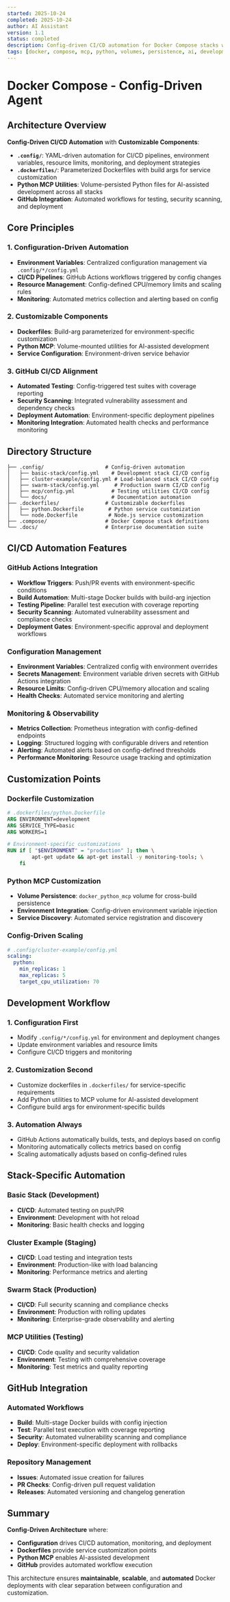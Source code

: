 ```yaml
---
started: 2025-10-24
completed: 2025-10-24
author: AI Assistant
version: 1.1
status: completed
description: Config-driven CI/CD automation for Docker Compose stacks with customizable dockerfiles and Python MCP utilities in persistent volumes
tags: [docker, compose, mcp, python, volumes, persistence, ai, development, config-driven, cicd, automation, github]
---
```


# Docker Compose - Config-Driven Agent

## Architecture Overview

**Config-Driven CI/CD Automation** with **Customizable Components**:

- **`.config/`**: YAML-driven automation for CI/CD pipelines, environment variables, resource limits, monitoring, and deployment strategies
- **`.dockerfiles/`**: Parameterized Dockerfiles with build args for service customization
- **Python MCP Utilities**: Volume-persisted Python files for AI-assisted development across all stacks
- **GitHub Integration**: Automated workflows for testing, security scanning, and deployment

## Core Principles

### 1. Configuration-Driven Automation
- **Environment Variables**: Centralized configuration management via `.config/*/config.yml`
- **CI/CD Pipelines**: GitHub Actions workflows triggered by config changes
- **Resource Management**: Config-defined CPU/memory limits and scaling rules
- **Monitoring**: Automated metrics collection and alerting based on config

### 2. Customizable Components
- **Dockerfiles**: Build-arg parameterized for environment-specific customization
- **Python MCP**: Volume-mounted utilities for AI-assisted development
- **Service Configuration**: Environment-driven service behavior

### 3. GitHub CI/CD Alignment
- **Automated Testing**: Config-triggered test suites with coverage reporting
- **Security Scanning**: Integrated vulnerability assessment and dependency checks
- **Deployment Automation**: Environment-specific deployment pipelines
- **Monitoring Integration**: Automated health checks and performance monitoring

## Directory Structure

```
├── .config/                    # Config-driven automation
│   ├── basic-stack/config.yml    # Development stack CI/CD config
│   ├── cluster-example/config.yml # Load-balanced stack CI/CD config
│   ├── swarm-stack/config.yml     # Production swarm CI/CD config
│   ├── mcp/config.yml            # Testing utilities CI/CD config
│   └── docs/                     # Documentation automation
├── .dockerfiles/               # Customizable dockerfiles
│   ├── python.Dockerfile        # Python service customization
│   └── node.Dockerfile          # Node.js service customization
├── .compose/                   # Docker Compose stack definitions
└── .docs/                      # Enterprise documentation suite
```

## CI/CD Automation Features

### GitHub Actions Integration
- **Workflow Triggers**: Push/PR events with environment-specific conditions
- **Build Automation**: Multi-stage Docker builds with build-arg injection
- **Testing Pipeline**: Parallel test execution with coverage reporting
- **Security Scanning**: Automated vulnerability assessment and compliance checks
- **Deployment Gates**: Environment-specific approval and deployment workflows

### Configuration Management
- **Environment Variables**: Centralized config with environment overrides
- **Secrets Management**: Environment variable driven secrets with GitHub Actions integration
- **Resource Limits**: Config-driven CPU/memory allocation and scaling
- **Health Checks**: Automated service monitoring and alerting

### Monitoring & Observability
- **Metrics Collection**: Prometheus integration with config-defined endpoints
- **Logging**: Structured logging with configurable drivers and retention
- **Alerting**: Automated alerts based on config-defined thresholds
- **Performance Monitoring**: Resource usage tracking and optimization

## Customization Points

### Dockerfile Customization
```dockerfile
# .dockerfiles/python.Dockerfile
ARG ENVIRONMENT=development
ARG SERVICE_TYPE=basic
ARG WORKERS=1

# Environment-specific customizations
RUN if [ "$ENVIRONMENT" = "production" ]; then \
        apt-get update && apt-get install -y monitoring-tools; \
    fi
```

### Python MCP Customization
- **Volume Persistence**: `docker_python_mcp` volume for cross-build persistence
- **Environment Integration**: Config-driven environment variable injection
- **Service Discovery**: Automated service registration and discovery

### Config-Driven Scaling
```yaml
# .config/cluster-example/config.yml
scaling:
  python:
    min_replicas: 1
    max_replicas: 5
    target_cpu_utilization: 70
```

## Development Workflow

### 1. Configuration First
- Modify `.config/*/config.yml` for environment and deployment changes
- Update environment variables and resource limits
- Configure CI/CD triggers and monitoring

### 2. Customization Second
- Customize dockerfiles in `.dockerfiles/` for service-specific requirements
- Add Python utilities to MCP volume for AI-assisted development
- Configure build args for environment-specific builds

### 3. Automation Always
- GitHub Actions automatically builds, tests, and deploys based on config
- Monitoring automatically collects metrics based on config
- Scaling automatically adjusts based on config-defined rules

## Stack-Specific Automation

### Basic Stack (Development)
- **CI/CD**: Automated testing on push/PR
- **Environment**: Development with hot reload
- **Monitoring**: Basic health checks and logging

### Cluster Example (Staging)
- **CI/CD**: Load testing and integration tests
- **Environment**: Production-like with load balancing
- **Monitoring**: Performance metrics and alerting

### Swarm Stack (Production)
- **CI/CD**: Full security scanning and compliance checks
- **Environment**: Production with rolling updates
- **Monitoring**: Enterprise-grade observability and alerting

### MCP Utilities (Testing)
- **CI/CD**: Code quality and security validation
- **Environment**: Testing with comprehensive coverage
- **Monitoring**: Test metrics and quality reporting

## GitHub Integration

### Automated Workflows
- **Build**: Multi-stage Docker builds with config injection
- **Test**: Parallel test execution with coverage reporting
- **Security**: Automated vulnerability scanning and compliance
- **Deploy**: Environment-specific deployment with rollbacks

### Repository Management
- **Issues**: Automated issue creation for failures
- **PR Checks**: Config-driven pull request validation
- **Releases**: Automated versioning and changelog generation

## Summary

**Config-Driven Architecture** where:
- **Configuration** drives CI/CD automation, monitoring, and deployment
- **Dockerfiles** provide service customization points
- **Python MCP** enables AI-assisted development
- **GitHub** provides automated workflow execution

This architecture ensures **maintainable**, **scalable**, and **automated** Docker deployments with clear separation between configuration and customization.
